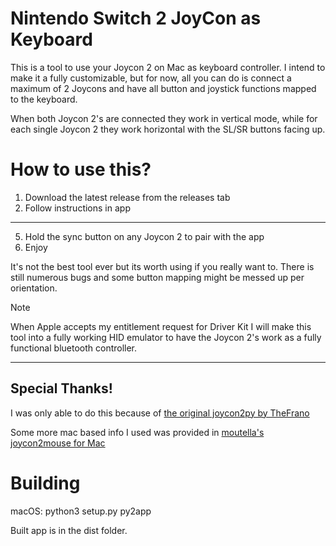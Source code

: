 # Nintendo Switch 2 JoyCon as Keyboard

This is a tool to use your Joycon 2 on Mac as keyboard controller. I intend to make it a fully customizable, but for now, all you can do is connect a maximum of 2 Joycons and have all button and joystick functions mapped to the keyboard.

When both Joycon 2's are connected they work in vertical mode, while for each single Joycon 2 they work horizontal with the SL/SR buttons facing up.

# How to use this?

1. Download the latest release from the releases tab
2. Follow instructions in app
___
5. Hold the sync button on any Joycon 2 to pair with the app
6. Enjoy

It's not the best tool ever but its worth using if you really want to. There is still numerous bugs and some button mapping might be messed up per orientation.

>[!NOTE]
>When Apple accepts my entitlement request for Driver Kit I will make this tool into a fully working HID emulator to have the Joycon 2's work as a fully functional bluetooth controller.

---
## Special Thanks! 
I was only able to do this because of [the original joycon2py by  TheFrano](https://github.com/TheFrano/joycon2py/)

Some more mac based info I used was provided in [moutella's joycon2mouse for Mac](https://github.com/moutella/joycon2mouse)


# Building
macOS: python3 setup.py py2app

Built app is in the dist folder.
